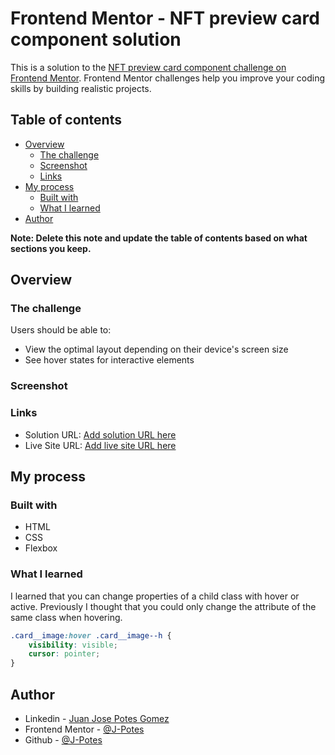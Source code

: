 # Frontend Mentor - NFT preview card component solution

This is a solution to the [NFT preview card component challenge on Frontend Mentor](https://www.frontendmentor.io/challenges/nft-preview-card-component-SbdUL_w0U). Frontend Mentor challenges help you improve your coding skills by building realistic projects. 

## Table of contents

- [Overview](#overview)
  - [The challenge](#the-challenge)
  - [Screenshot](#screenshot)
  - [Links](#links)
- [My process](#my-process)
  - [Built with](#built-with)
  - [What I learned](#what-i-learned)
- [Author](#author)

**Note: Delete this note and update the table of contents based on what sections you keep.**

## Overview

### The challenge

Users should be able to:

- View the optimal layout depending on their device's screen size
- See hover states for interactive elements

### Screenshot



### Links

- Solution URL: [Add solution URL here](https://your-solution-url.com)
- Live Site URL: [Add live site URL here](https://your-live-site-url.com)

## My process

### Built with

- HTML
- CSS
- Flexbox

### What I learned

I learned that you can change properties of a child class with hover or active. Previously I thought that you could only change the attribute of the same class when hovering.

```css
.card__image:hover .card__image--h {
    visibility: visible;
    cursor: pointer;
}
```

## Author

- Linkedin - [Juan Jose Potes Gomez](https://www.linkedin.com/in/juan-jose-potes-gomez/)
- Frontend Mentor - [@J-Potes](https://www.frontendmentor.io/profile/J-Potes)
- Github - [@J-Potes](https://github.com/J-Potes)

